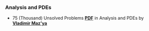 ### Analysis and PDEs

* 75 (Thousand) Unsolved Problems **[PDF](https://link.springer.com/content/pdf/10.1007/s00020-018-2460-8.pdf)** in Analysis and PDEs by **[Vladimir Maz'ya](https://en.wikipedia.org/wiki/Vladimir_Mazya)** 
